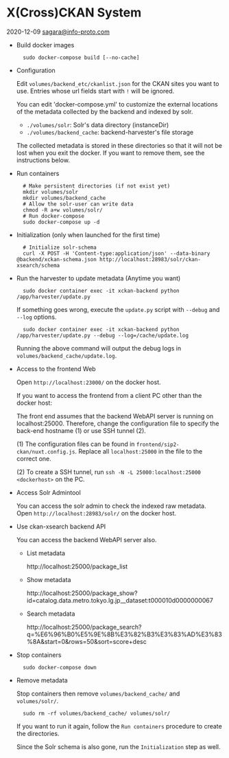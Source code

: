 # X(Cross)CKAN System

2020-12-09 sagara@info-proto.com

- Build docker images

		sudo docker-compose build [--no-cache]

- Configuration

	Edit `volumes/backend_etc/ckanlist.json` for the CKAN sites you want to use.
	Entries whose url fields start with `!` will be ignored.

	You can edit 'docker-compose.yml' to customize the external locations
	of the metadata	collected by the backend and indexed by solr.
	- `./volumes/solr`: Solr's data directory (instanceDir)
	- `./volumes/backend_cache`: backend-harvester's file storage

	The collected metadata is stored in these directories so that 
	it will not be lost when you exit the docker. 
	If you want to remove them, see the instructions below.
	
- Run containers

		# Make persistent directories (if not exist yet)
		mkdir volumes/solr
		mkdir volumes/backend_cache
		# Allow the solr-user can write data
		chmod -R a+w volumes/solr/
		# Run docker-compose
		sudo docker-compose up -d

- Initialization (only when launched for the first time)

		# Initialize solr-schema
		curl -X POST -H 'Content-type:application/json' --data-binary @backend/xckan-schema.json http://localhost:28983/solr/ckan-xsearch/schema

- Run the harvester to update metadata (Anytime you want)

		sudo docker container exec -it xckan-backend python /app/harvester/update.py

	If something goes wrong, execute the `update.py` script with `--debug` and
	`--log` options.

		sudo docker container exec -it xckan-backend python /app/harvester/update.py --debug --log=/cache/update.log

	Running the above command will output the debug logs in `volumes/backend_cache/update.log`.

- Access to the frontend Web

	Open `http://localhost:23000/` on the docker host.

	If you want to access the frontend from a client PC other than the docker host:

	The front end assumes that the backend WebAPI server is running on localhost:25000. Therefore, change the configuration file to specify the back-end hostname (1) or use SSH tunnel (2).

	(1) The configuration files can be found in `frontend/sip2-ckan/nuxt.config.js`.
	Replace all `localhost:25000` in the file to the correct one.

	(2) To create a SSH tunnel, run `ssh -N -L 25000:localhost:25000 <dockerhost>` on the PC.

- Access Solr Admintool

	You can access the solr admin to check the indexed raw metadata.
	Open `http://localhost:28983/solr/` on the docker host.

- Use ckan-xsearch backend API

	You can access the backend WebAPI server also.

	- List metadata

		http://localhost:25000/package_list

	- Show metadata

		http://localhost:25000/package_show?id=catalog.data.metro.tokyo.lg.jp__dataset:t000010d0000000067

	- Search metadata

		http://localhost:25000/package_search?q=%E6%96%B0%E5%9E%8B%E3%82%B3%E3%83%AD%E3%83%8A&start=0&rows=50&sort=score+desc

- Stop containers

		sudo docker-compose down

- Remove metadata

	Stop containers then remove `volumes/backend_cache/` and `volumes/solr/`.

		sudo rm -rf volumes/backend_cache/ volumes/solr/

	If you want to run it again, follow the `Run containers` procedure to create the directories.

	Since the Solr schema is also gone, run the `Initialization` step as well.
